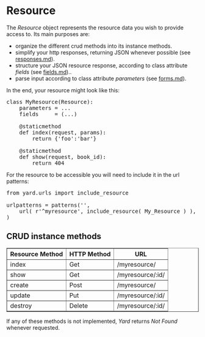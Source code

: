 # Resource

The *Resource* object represents the resource data you wish to provide access to. Its main purposes are:

- organize the different crud methods into its instance methods. 
- simplify your http responses, returning JSON whenever possible (see [responses.md](responses.md)).
- structure your JSON resource response, according to class attribute *fields* (see [fields.md](fields.md))..
- parse input according to class attribute *parameters* (see [forms.md](forms.md)).

In the end, your resource might look like this: 

<pre>
class MyResource(Resource):
    parameters = ...
    fields     = (...)

    @staticmethod
    def index(request, params):
        return {'foo':'bar'}

    @staticmethod
    def show(request, book_id):
        return 404
</pre>

For the resource to be accessible you will need to include it in the url patterns:

<pre>
from yard.urls import include_resource

urlpatterns = patterns('',
    url( r'^myresource', include_resource( My_Resource ) ),
)
</pre>


## CRUD instance methods

<table border="1">
    <tr>
        <th>Resource Method</th>
        <th>HTTP Method</th>
        <th>URL</th>
    </tr>
    <tr>
        <td>index</td>
        <td>Get</td>
        <td>/myresource/</td>
    </tr>
    <tr>
        <td>show</td>
        <td>Get</td>
        <td>/myresource/:id/</td>
    </tr>
    <tr>
        <td>create</td>
        <td>Post</td>
        <td>/myresource/</td>
    </tr>
    <tr>
        <td>update</td>
        <td>Put</td>
        <td>/myresource/:id/</td>
    </tr>
    <tr>
        <td>destroy</td>
        <td>Delete</td>
        <td>/myresource/:id/</td>
    </tr>
</table>

If any of these methods is not implemented, *Yard* returns *Not Found* whenever requested.


